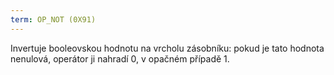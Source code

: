 ```yaml
---
term: OP_NOT (0X91)
---
```


Invertuje booleovskou hodnotu na vrcholu zásobníku: pokud je tato hodnota nenulová, operátor ji nahradí 0, v opačném případě 1.